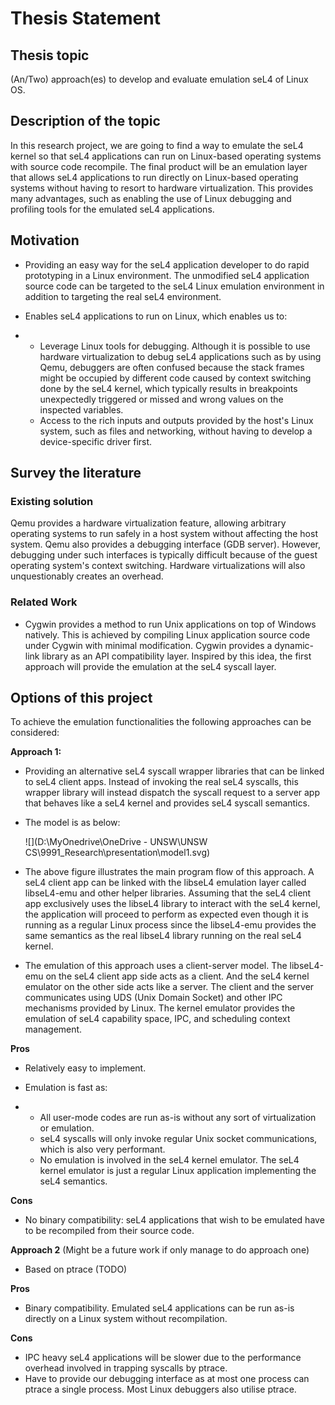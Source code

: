 # Thesis Statement

## Thesis topic

(An/Two) approach(es) to develop and evaluate emulation seL4 of Linux OS.

## Description of the topic

In this research project, we are going to find a way to emulate the seL4 kernel so that seL4 applications can run on Linux-based operating systems with source code recompile. The final product will be an emulation layer that allows seL4 applications to run directly on Linux-based operating systems without having to resort to hardware virtualization. This provides many advantages, such as enabling the use of Linux debugging and profiling tools for the emulated seL4 applications.

## Motivation

- Providing an easy way for the seL4 application developer to do rapid prototyping in a Linux environment. The unmodified seL4 application source code can be targeted to the seL4 Linux emulation environment in addition to targeting the real seL4 environment.

- Enables seL4 applications to run on Linux, which enables us to:

- - Leverage Linux tools for debugging. Although it is possible to use hardware virtualization to debug seL4 applications such as by using Qemu, debuggers are often confused because the stack frames might be occupied by different code caused by context switching done by the seL4 kernel, which typically results in breakpoints unexpectedly triggered or missed and wrong values on the inspected variables.
  - Access to the rich inputs and outputs provided by the host's Linux system, such as files and networking, without having to develop a device-specific driver first.

## Survey the literature

### Existing solution

Qemu provides a hardware virtualization feature, allowing arbitrary operating systems to run safely in a host system without affecting the host system. Qemu also provides a debugging interface (GDB server). However, debugging under such interfaces is typically difficult because of the guest operating system's context switching. Hardware virtualizations will also unquestionably creates an overhead.

### Related Work

- Cygwin provides a method to run Unix applications on top of Windows natively. This is achieved by compiling Linux application source code under Cygwin with minimal modification. Cygwin provides a dynamic-link library as an API compatibility layer. Inspired by this idea, the first approach will provide the emulation at the seL4 syscall layer. 

## Options of this project

To achieve the emulation functionalities the following approaches can be considered:

**Approach 1:**

- Providing an alternative seL4 syscall wrapper libraries that can be linked to seL4 client apps. Instead of invoking the real seL4 syscalls, this wrapper library will instead dispatch the syscall request to a server app that behaves like a seL4 kernel and provides seL4 syscall semantics.

- The model is as below:

  ![](D:\MyOnedrive\OneDrive - UNSW\UNSW CS\9991_Research\presentation\model1.svg)

- The above figure illustrates the main program flow of this approach. A seL4 client app can be linked with the libseL4 emulation layer called libseL4-emu and other helper libraries. Assuming that the seL4 client app exclusively uses the libseL4 library to interact with the seL4 kernel, the application will proceed to perform as expected even though it is running as a regular Linux process since the libseL4-emu provides the same semantics as the real libseL4 library running on the real seL4 kernel.

- The emulation of this approach uses a client-server model. The libseL4-emu on the seL4 client app side acts as a client. And the seL4 kernel emulator on the other side acts like a server. The client and the server communicates using UDS (Unix Domain Socket) and other IPC mechanisms provided by Linux. The kernel emulator provides the emulation of seL4 capability space, IPC, and scheduling context management. 

**Pros**

- Relatively easy to implement.

- Emulation is fast as:

- - All user-mode codes are run as-is without any sort of virtualization or emulation.
  - seL4 syscalls will only invoke regular Unix socket communications, which is also very performant.
  - No emulation is involved in the seL4 kernel emulator. The seL4 kernel emulator is just a regular Linux application implementing the seL4 semantics.

**Cons**

- No binary compatibility: seL4 applications that wish to be emulated have to be recompiled from their source code.

**Approach 2** (Might be a future work if only manage to do approach one)

- Based on ptrace (TODO)

**Pros**

- Binary compatibility. Emulated seL4 applications can be run as-is directly on a Linux system without recompilation.

**Cons**

- IPC heavy seL4 applications will be slower due to the performance overhead involved in trapping syscalls by ptrace.
- Have to provide our debugging interface as at most one process can ptrace a single process. Most Linux debuggers also utilise ptrace.